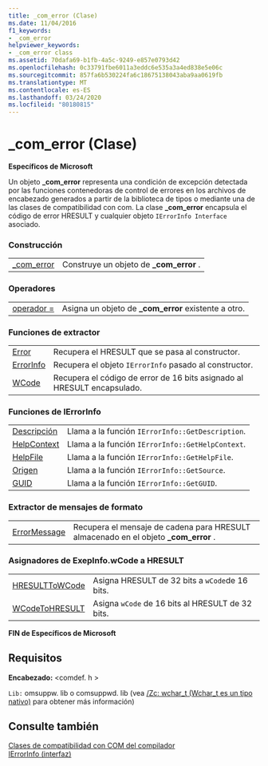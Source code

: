 ```yaml
---
title: _com_error (Clase)
ms.date: 11/04/2016
f1_keywords:
- _com_error
helpviewer_keywords:
- _com_error class
ms.assetid: 70dafa69-b1fb-4a5c-9249-e857e0793d42
ms.openlocfilehash: 0c33791fbe6011a3eddc6e535a3a4ed838e5e06c
ms.sourcegitcommit: 857fa6b530224fa6c18675138043aba9aa0619fb
ms.translationtype: MT
ms.contentlocale: es-ES
ms.lasthandoff: 03/24/2020
ms.locfileid: "80180815"
---
```

# <a name="_com_error-class"></a>_com_error (Clase)

**Específicos de Microsoft**

Un objeto **_com_error** representa una condición de excepción detectada por las funciones contenedoras de control de errores en los archivos de encabezado generados a partir de la biblioteca de tipos o mediante una de las clases de compatibilidad con com. La clase **_com_error** encapsula el código de error HRESULT y cualquier objeto `IErrorInfo Interface` asociado.

### <a name="construction"></a>Construcción

|||
|-|-|
|[_com_error](../cpp/com-error-com-error.md)|Construye un objeto de **_com_error** .|

### <a name="operators"></a>Operadores

|||
|-|-|
|[operador =](../cpp/com-error-operator-equal.md)|Asigna un objeto de **_com_error** existente a otro.|

### <a name="extractor-functions"></a>Funciones de extractor

|||
|-|-|
|[Error](../cpp/com-error-error.md)|Recupera el HRESULT que se pasa al constructor.|
|[ErrorInfo](../cpp/com-error-errorinfo.md)|Recupera el objeto `IErrorInfo` pasado al constructor.|
|[WCode](../cpp/com-error-wcode.md)|Recupera el código de error de 16 bits asignado al HRESULT encapsulado.|

### <a name="ierrorinfo-functions"></a>Funciones de IErrorInfo

|||
|-|-|
|[Descripción](../cpp/com-error-description.md)|Llama a la función `IErrorInfo::GetDescription`.|
|[HelpContext](../cpp/com-error-helpcontext.md)|Llama a la función `IErrorInfo::GetHelpContext`.|
|[HelpFile](../cpp/com-error-helpfile.md)|Llama a la función `IErrorInfo::GetHelpFile`.|
|[Origen](../cpp/com-error-source.md)|Llama a la función `IErrorInfo::GetSource`.|
|[GUID](../cpp/com-error-guid.md)|Llama a la función `IErrorInfo::GetGUID`.|

### <a name="format-message-extractor"></a>Extractor de mensajes de formato

|||
|-|-|
|[ErrorMessage](../cpp/com-error-errormessage.md)|Recupera el mensaje de cadena para HRESULT almacenado en el objeto **_com_error** .|

### <a name="exepinfowcode-to-hresult-mappers"></a>Asignadores de ExepInfo.wCode a HRESULT

|||
|-|-|
|[HRESULTToWCode](../cpp/com-error-hresulttowcode.md)|Asigna HRESULT de 32 bits a `wCode`de 16 bits.|
|[WCodeToHRESULT](../cpp/com-error-wcodetohresult.md)|Asigna `wCode` de 16 bits al HRESULT de 32 bits.|

**FIN de Específicos de Microsoft**

## <a name="requirements"></a>Requisitos

**Encabezado:** \<comdef. h >

`Lib:` omsuppw. lib o comsuppwd. lib (vea [/Zc: wchar_t (Wchar_t es un tipo nativo)](../build/reference/zc-wchar-t-wchar-t-is-native-type.md) para obtener más información)

## <a name="see-also"></a>Consulte también

[Clases de compatibilidad con COM del compilador](../cpp/compiler-com-support-classes.md)<br/>
[IErrorInfo (interfaz)](/windows/win32/api/oaidl/nn-oaidl-ierrorinfo)
